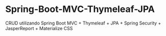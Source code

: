# Spring-Boot-MVC-Thymeleaf-JPA
CRUD utilizando Spring Boot MVC + Thymeleaf + JPA + Spring Security + JasperReport + Materialize CSS 

